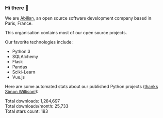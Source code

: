 ### Hi there 👋

We are [Abilian](https://abilian.com/), an open source software development company based in Paris, France.

This organisation contains most of our open source projects.

Our favorite technologies include:

- Python 3
- SQLAlchemy
- Flask
- Pandas
- Sciki-Learn
- Vue.js

Here are some automated stats about our published Python projects
([thanks Simon Willison!][sw-post]):

<!--marker-->
Total downloads: 1,284,697<br>
Total downloads/month: 25,733<br>
Total stars count: 183
<!--end-->

[sw-post]: https://simonwillison.net/2020/Jul/10/self-updating-profile-readme/